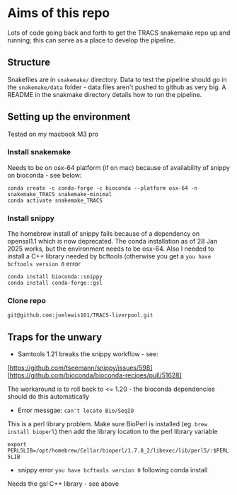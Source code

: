 # Aims of this repo

Lots of code going back and forth to get the TRACS snakemake repo up and
running; this can serve as a place to develop the pipeline.

## Structure

Snakefiles are in `snakemake/` directory. Data to test the pipeline should go in
the `snakemake/data` folder - data files aren't pushed to github as very big. A
README in the snakmake directory details how to run the pipeline.

## Setting up the environment

Tested on my macbook M3 pro

### Install snakemake

Needs to be on osx-64 platform (if on mac) because of availability of snippy on
bioconda - see below:

`conda create -c conda-forge -c bioconda --platform osx-64 -n snakemake_TRACS snakemake-minimal`  
`conda activate snakemake_TRACS`

### Install snippy

The homebrew install of snippy fails because of a dependency on openssl1.1
which is now deprecated. The conda installation as of 28 Jan 2025 works, but the
environment needs to be osx-64. Also I needed to install a C++ library needed by
bcftools (otherwise you get a `you have bcftools version 0` error

`conda install bioconda::snippy`  
`conda install conda-forge::gsl`

### Clone repo

`git@github.com:joelewis101/TRACS-liverpool.git`

## Traps for the unwary 

* Samtools 1.21 breaks the snippy workflow - see:

[https://github.com/tseemann/snippy/issues/598]
[https://github.com/bioconda/bioconda-recipes/pull/51628]

The workaround is to roll back to <= 1.20 - the bioconda dependencies should do
this automatically

* Error messgae: `can't locate Bio/SeqIO`

This is a perl library problem. Make sure BioPerl is installed (eg. `brew install
bioperl`) then add the library location to the perl library variable

`export PERL5LIB=/opt/homebrew/Cellar/bioperl/1.7.8_2/libexec/lib/perl5/:$PERL5LIB`

* snippy error `you have bcftools version 0` following conda install

Needs the gsl C++ library - see above



